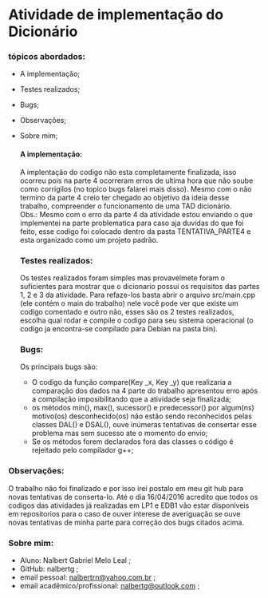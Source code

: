   # Atividade de implementação do Dicionário

  ### tópicos abordados:
  
- A implementação;
- Testes realizados;
- Bugs;
- Observações;
- Sobre mim;

  #### A implementação:
  
  A implentação do codigo não esta completamente finalizada, isso ocorreu pois na parte 4 ocorreram erros de ultima hora que não soube como corrigilos (no topico bugs falarei mais disso). Mesmo com o não termino da parte 4 creio ter chegado ao objetivo da ideia desse trabalho, compreender o funcionamento de uma TAD dicionário.  
  Obs.: Mesmo com o erro da parte 4 da atividade estou enviando o que implementei na parte problematica para caso aja duvidas do que foi feito, esse codigo foi colocado dentro da pasta TENTATIVA_PARTE4 e esta organizado como um projeto padrão.
  
  ### Testes realizados:
  
  Os testes realizados foram simples mas provavelmete foram o suficientes para mostrar que o dicionario possui os requisitos das partes 1, 2 e 3 da atividade. Para refaze-los basta abrir o arquivo src/main.cpp (ele contém o main do trabalho) nele você pode ver que existe um codigo comentado e outro não, esses são os 2 testes realizados, escolha qual rodar e compile o codigo para seu sistema operacional (o codigo ja encontra-se compilado para Debian na pasta bin).
  
  ### Bugs:
  
  Os principais bugs são:
  - O codigo da função compare(Key _x, Key _y) que realizaria a comparação dos dados na 4 parte do trabalho apresentou erro após a compilação imposibilitando que a atividade seja finalizada;
  - os métodos min(), max(), sucessor() e predecessor() por algum(ns) motivo(os) desconhecido(os) não estão sendo reconhecidos pelas classes DAL() e DSAL(), ouve inúmeras tentativas de consertar esse problema mas sem sucesso ate o momento do envio;
  - Se os métodos forem declarados fora das classes o código é rejeitado pelo compilador g++;
  

### Observações:
    
O trabalho não foi finalizado e por isso irei postalo em meu git hub para novas tentativas de conserta-lo. Até o dia 16/04/2016 acredito que todos os codigos das atividades já realizadas em LP1 e EDB1 vão estar disponiveis em repositorios para o caso de ouver interese de averiguação se ouve novas tentativas de minha parte para correção dos bugs citados acima.
    
### Sobre mim:
    
- Aluno: Nalbert Gabriel Melo Leal ;
- GitHub: nalbertg ;
- email pessoal: nalbertrn@yahoo.com.br ;
- email acadêmico/profissional: nalbertg@outlook.com ;
    
  